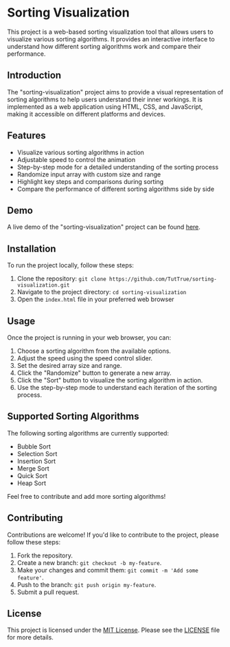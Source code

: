 # Sorting Visualization

This project is a web-based sorting visualization tool that allows users to visualize various sorting algorithms. It provides an interactive interface to understand how different sorting algorithms work and compare their performance.


## Introduction

The "sorting-visualization" project aims to provide a visual representation of sorting algorithms to help users understand their inner workings. It is implemented as a web application using HTML, CSS, and JavaScript, making it accessible on different platforms and devices.

## Features

- Visualize various sorting algorithms in action
- Adjustable speed to control the animation
- Step-by-step mode for a detailed understanding of the sorting process
- Randomize input array with custom size and range
- Highlight key steps and comparisons during sorting
- Compare the performance of different sorting algorithms side by side

## Demo

A live demo of the "sorting-visualization" project can be found [here](https://sorting-visualization-gray.vercel.app/).

## Installation

To run the project locally, follow these steps:

1. Clone the repository: `git clone https://github.com/TutTrue/sorting-visualization.git`
2. Navigate to the project directory: `cd sorting-visualization`
3. Open the `index.html` file in your preferred web browser

## Usage

Once the project is running in your web browser, you can:

1. Choose a sorting algorithm from the available options.
2. Adjust the speed using the speed control slider.
3. Set the desired array size and range.
4. Click the "Randomize" button to generate a new array.
5. Click the "Sort" button to visualize the sorting algorithm in action.
6. Use the step-by-step mode to understand each iteration of the sorting process.

## Supported Sorting Algorithms

The following sorting algorithms are currently supported:

- Bubble Sort
- Selection Sort
- Insertion Sort
- Merge Sort
- Quick Sort
- Heap Sort

Feel free to contribute and add more sorting algorithms!

## Contributing

Contributions are welcome! If you'd like to contribute to the project, please follow these steps:

1. Fork the repository.
2. Create a new branch: `git checkout -b my-feature`.
3. Make your changes and commit them: `git commit -m 'Add some feature'`.
4. Push to the branch: `git push origin my-feature`.
5. Submit a pull request.

## License

This project is licensed under the [MIT License](https://opensource.org/licenses/MIT). Please see the [LICENSE](LICENSE) file for more details.